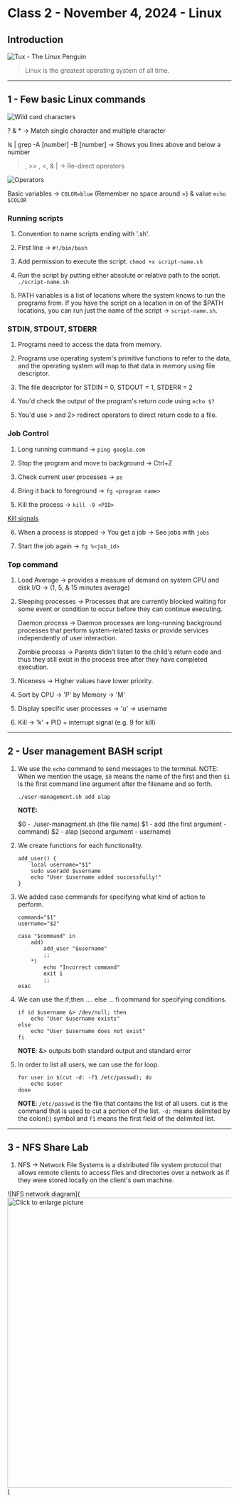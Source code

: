 # Class 2 - November 4, 2024 - Linux

## Introduction
![Tux - The Linux Penguin](https://upload.wikimedia.org/wikipedia/commons/a/af/Tux.png)

> Linux is the greatest operating system of all time.

---

## 1 - Few basic Linux commands

![Wild card characters](https://res.cloudinary.com/practicaldev/image/fetch/s--mat5AjJs--/c_limit%2Cf_auto%2Cfl_progressive%2Cq_auto%2Cw_880/https://dev-to-uploads.s3.amazonaws.com/i/vnxp1uywkv4ct9g5vdqy.png)

? & * -> Match single character and multiple character

ls <file> | grep -A \[number] -B \[number] -> Shows you lines above and below a number

>, >> , <, & | -> Re-direct operators

![Operators](https://media.cheatography.com/storage/thumb/davechild_linux-command-line.750.jpg?last=1582977076)

Basic variables -> `COLOR=blue` (Remember no space around =) & value `echo $COLOR`

### Running scripts

1. Convention to name scripts ending with '.sh'.

2. First line -> `#!/bin/bash`

3. Add permission to execute the script. `chmod +x script-name.sh`

4. Run the script by putting either absolute or relative path to the script. `./script-name.sh`

5. PATH variables is a list of locations where the system knows to run the programs from. If you have the script on a location in on of the $PATH locations, you can run just the name of the script -> `script-name.sh`.

### STDIN, STDOUT, STDERR

1. Programs need to access the data from memory.

2. Programs use operating system's primitive functions to refer to the data, and the operating system will map to that data in memory using file descriptor. 

3. The file descriptor for STDIN = 0, STDOUT = 1, STDERR = 2 

4. You'd check the output of the program's return code using `echo $?`

5. You'd use > and 2> redirect operators to direct return code to a file. 

### Job Control

1. Long running command -> `ping google.com`

2. Stop the program and move to background -> Ctrl+Z

3. Check current user processes -> `ps`

4. Bring it back to foreground -> `fg <program name>`

5. Kill the process -> `kill -9 <PID>`

[Kill signals](https://www.cyberciti.biz/faq/unix-kill-command-examples/)

6. When a process is stopped -> You get a job -> See jobs with `jobs`

7. Start the job again -> `fg %<job_id>`

### Top command

1. Load Average -> provides a measure of demand on system CPU and disk I/O -> (1, 5, & 15 minutes average)

2. Sleeping processes -> Processes that are currently blocked waiting for some event or condition to occur before they can continue executing.

	Daemon process -> Daemon processes are long-running background processes that perform system-related tasks or provide services independently of user interaction.
	
	Zombie process -> Parents didn't listen to the child's return code and thus they still exist in the process tree after they have completed execution.
	
3. Niceness -> Higher values have lower priority.

4. Sort by CPU -> 'P' by Memory -> 'M'

5. Display specific user processes -> 'u' -> username

6. Kill -> 'k' + PID + interrupt signal (e.g. 9 for kill)


---

## 2 - User management BASH script

1. We use the `echo` command to send messages to the terminal.
NOTE: When we mention the usage, `$0` means the name of the first and then `$1` is the first command line argument after the filename and so forth.
	```
	./user-management.sh add alap
	```
	
	**NOTE:**
	
	$0 - ./user-managment.sh  (the file name)
	$1 - add (the first argument - command)
	$2 - alap (second argument - username)
	
2. We create functions for each functionality.
	```
	add_user() {
		local username="$1"
		sudo useradd $username
		echo "User $username added successfully!"
	}
	```
	
3. We added case commands for specifying what kind of action to perform.
	```
	command="$1"
	username="$2"
	
	case "$command" in
		add)
			add_user "$username"
			;;
		*)
			echo "Incorrect command"
			exit 1
			;;
	esac
	```
	
4. We can use the if;then .... else ... fi command for specifying conditions.
	```
	if id $username &> /dev/null; then
		echo "User $username exists"
	else
		echo "User $username does not exist"
	fi
	```
	**NOTE**: &> outputs both standard output and standard error
	
5. In order to list all users, we can use the for loop.
	```
	for user in $(cut -d: -f1 /etc/passwd); do
		echo $user
	done
	```
	**NOTE**: `/etc/passwd` is the file that contains the list of all users. cut is the command that is used to cut a portion of the list. `-d:` means delimited by the colon(:) symbol and `f1` means the first field of the delimited list.
	
---

## 3 - NFS Share Lab

1. NFS -> Network File Systems is a distributed file system protocol that allows remote clients to access files and directories over a network as if they were stored locally on the client's own machine.

![NFS network diagram](<a href="https://drive.google.com/uc?export=view&id=15MzfAbMhHjyzJJQejCEOCcXnnhC3H_fX"><img src="https://drive.google.com/uc?export=view&id=15MzfAbMhHjyzJJQejCEOCcXnnhC3H_fX" style="width: 650px; max-width: 100%; height: auto" title="Click to enlarge picture" />)